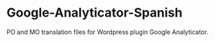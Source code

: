 Google-Analyticator-Spanish
===========================

PO and MO translation files for Wordpress plugin Google Analyticator.
